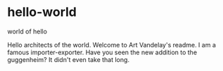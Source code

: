 # hello-world
world of hello

Hello architects of the world. Welcome to Art Vandelay's readme. I am a famous importer-exporter. Have you seen the new addition to the guggenheim? It didn't even take that long. 
